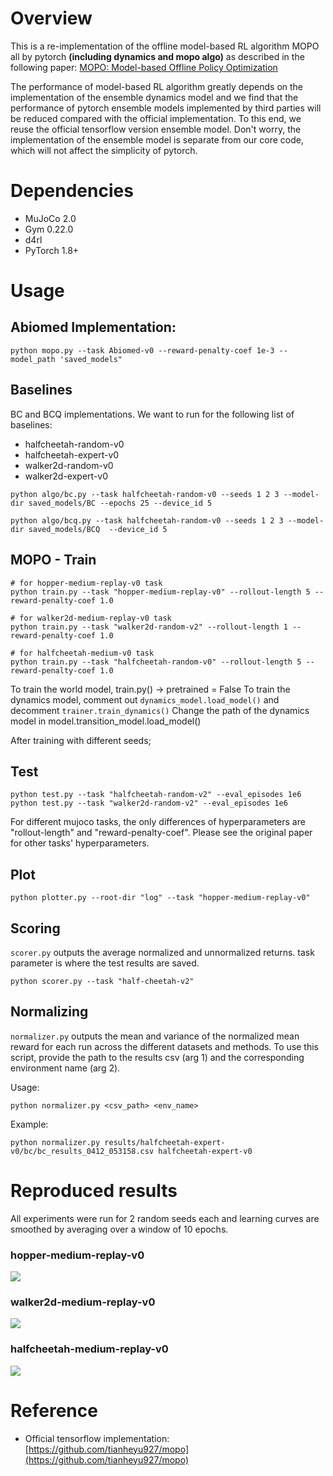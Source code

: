 # Overview

This is a re-implementation of the offline model-based RL algorithm MOPO all by pytorch **(including dynamics and mopo algo)** as described in the following paper: [MOPO: Model-based Offline Policy Optimization](https://arxiv.org/pdf/2005.13239.pdf)

The performance of model-based RL algorithm greatly depends on the implementation of the ensemble dynamics model and we find that the performance of pytorch ensemble models implemented by third parties will be reduced compared with the official implementation. To this end, we reuse the official tensorflow version ensemble model. Don't worry, the implementation of the ensemble model is separate from our core code, which will not affect the simplicity of pytorch.

# Dependencies

- MuJoCo 2.0
- Gym 0.22.0
- d4rl
- PyTorch 1.8+

# Usage


## Abiomed Implementation:

```
python mopo.py --task Abiomed-v0 --reward-penalty-coef 1e-3 --model_path 'saved_models"
```

## Baselines

BC and BCQ implementations. We want to run for the following list of baselines:

- halfcheetah-random-v0
- halfcheetah-expert-v0
- walker2d-random-v0
- walker2d-expert-v0

```
python algo/bc.py --task halfcheetah-random-v0 --seeds 1 2 3 --model-dir saved_models/BC --epochs 25 --device_id 5

python algo/bcq.py --task halfcheetah-random-v0 --seeds 1 2 3 --model-dir saved_models/BCQ  --device_id 5
```


## MOPO - Train

```
# for hopper-medium-replay-v0 task
python train.py --task "hopper-medium-replay-v0" --rollout-length 5 --reward-penalty-coef 1.0 

# for walker2d-medium-replay-v0 task
python train.py --task "walker2d-random-v2" --rollout-length 1 --reward-penalty-coef 1.0 

# for halfcheetah-medium-v0 task
python train.py --task "halfcheetah-random-v0" --rollout-length 5 --reward-penalty-coef 1.0 

```
To train the world model, train.py() -> pretrained = False
To train the dynamics model, comment out ```dynamics_model.load_model()``` and decomment ```trainer.train_dynamics()```
Change the path of the dynamics model in model.transition_model.load_model()


After training with different seeds;


## Test
```
python test.py --task "halfcheetah-random-v2" --eval_episodes 1e6
python test.py --task "walker2d-random-v2" --eval_episodes 1e6

```

For different mujoco tasks, the only differences of hyperparameters are "rollout-length" and "reward-penalty-coef". Please see the original paper for other tasks' hyperparameters.

## Plot

```
python plotter.py --root-dir "log" --task "hopper-medium-replay-v0"
```
## Scoring

```scorer.py``` outputs the average normalized and unnormalized returns. task parameter is where the test results are saved.

```
python scorer.py --task "half-cheetah-v2"
```

## Normalizing

```normalizer.py``` outputs the mean and variance of the normalized mean reward for each run across the different datasets and methods. To use this script, provide the path to the results csv (arg 1) and the corresponding environment name (arg 2).

Usage:
```
python normalizer.py <csv_path> <env_name>
```

Example:

```
python normalizer.py results/halfcheetah-expert-v0/bc/bc_results_0412_053158.csv halfcheetah-expert-v0
```

# Reproduced results
All experiments were run for 2 random seeds each and learning curves are smoothed by averaging over a window of 10 epochs.

### hopper-medium-replay-v0

![](results/hopper-medium-replay.png)

### walker2d-medium-replay-v0

![](results/walker2d-medium-replay.png)

### halfcheetah-medium-replay-v0

![](results/halfcheetah-medium-replay.png)

# Reference

- Official tensorflow implementation: [https://github.com/tianheyu927/mopo](https://github.com/tianheyu927/mopo)
